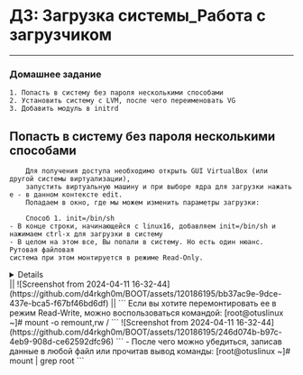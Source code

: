 # ДЗ: Загрузка системы_Работа с загрузчиком
-----------------------------------------------------------------------
### Домашнее задание

    1. Попасть в систему без пароля несколькими способами
    2. Установить систему с LVM, после чего переименовать VG
    3. Добавить модуль в initrd

## Попасть в систему без пароля несколькими способами
```
    Для получения доступа необходимо открыть GUI VirtualBox (или другой системы виртуализации), 
    запустить виртуальную машину и при выборе ядра для загрузки нажать e - в данном контексте edit. 
    Попадаем в окно, где мы можем изменить параметры загрузки:
```
```
    Способ 1. init=/bin/sh
- В конце строки, начинающейся с linux16, добавляем init=/bin/sh и нажимаем сtrl-x для загрузки в систему
- В целом на этом все, Вы попали в систему. Но есть один нюанс. Рутовая файловая
система при этом монтируется в режиме Read-Only.
```
<details>![Screenshot from 2024-04-11 16-30-47](https://github.com/d4rkgh0m/BOOT/assets/120186195/28cb41d9-450c-456a-a9c8-337bdfe1ec37)</details>
|| ![Screenshot from 2024-04-11 16-32-44](https://github.com/d4rkgh0m/BOOT/assets/120186195/bb37ac9e-9dce-437e-bca5-f67bf46bd6df) ||
```
Если вы хотите перемонтировать ее в режим Read-Write, можно воспользоваться командой:
[root@otuslinux ~]# mount -o remount,rw /
```
![Screenshot from 2024-04-11 16-32-44](https://github.com/d4rkgh0m/BOOT/assets/120186195/246d074b-b97c-4eb9-908d-ce62592dfc96)
```
- После чего можно убедиться, записав данные в любой файл или прочитав вывод
команды:
[root@otuslinux ~]# mount | grep root
```   
  



